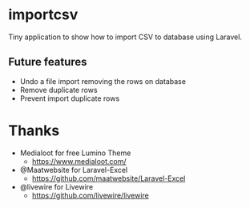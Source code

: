 # importcsv
Tiny application to show how to import CSV to database using Laravel.

## Future features
* Undo a file import removing the rows on database
* Remove duplicate rows
* Prevent import duplicate rows
  
# Thanks
* Medialoot for free Lumino Theme
  * https://www.medialoot.com/
* @Maatwebsite for Laravel-Excel
  * https://github.com/maatwebsite/Laravel-Excel
* @livewire for Livewire
  * https://github.com/livewire/livewire
